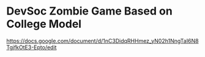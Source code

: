 # DevSoc Zombie Game Based on College Model
https://docs.google.com/document/d/1nC3DidqRHHmez_yN02h1NngTaI6N8TgjfkOtE3-Epto/edit
